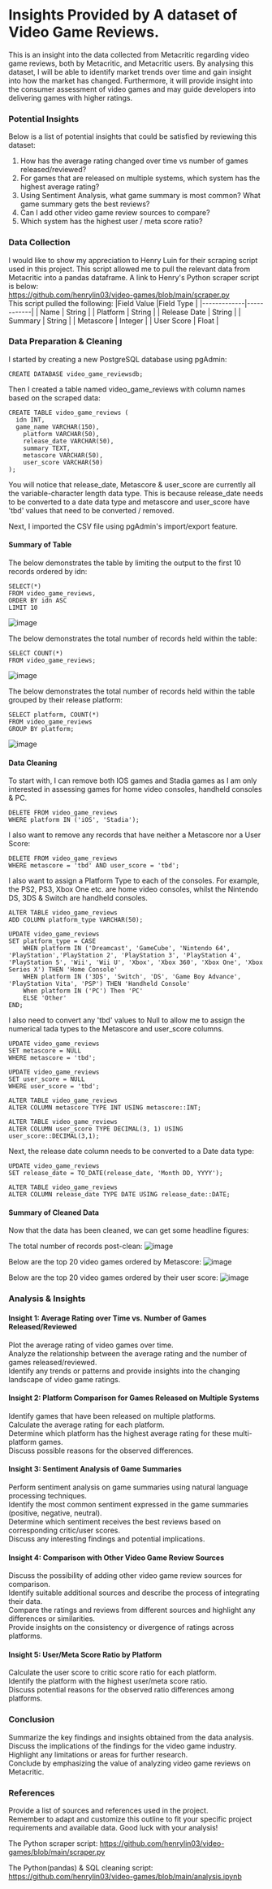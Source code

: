 # Insights Provided by A dataset of Video Game Reviews.
This is an insight into the data collected from Metacritic regarding video game reviews, both by Metacritic, and Metacritic users. By analysing this dataset, I will be able to identify market trends over time and gain insight into how the market has changed. Furthermore, it will provide insight into the consumer assessment of video games and may guide developers into delivering games with higher ratings.

### Potential Insights
Below is a list of potential insights that could be satisfied by reviewing this dataset:

1. How has the average rating changed over time vs number of games released/reviewed?
2. For games that are released on multiple systems, which system has the highest average rating?
3. Using Sentiment Analysis, what game summary is most common? What game summary gets the best reviews?
4. Can I add other video game review sources to compare?
5. Which system has the highest user / meta score ratio?

### Data Collection
I would like to show my appreciation to Henry Luin for their scraping script used in this project. This script allowed me to pull the relevant data from Metacritic into a pandas dataframe. A link to Henry's Python scraper script is below:  
https://github.com/henrylin03/video-games/blob/main/scraper.py  
This script pulled the following:
|Field Value |Field Type |
|-------------|------------|
| Name | String |
| Platform | String |
| Release Date | String |
| Summary | String |
| Metascore | Integer |
| User Score | Float |

### Data Preparation & Cleaning
I started by creating a new PostgreSQL database using pgAdmin:  
```
CREATE DATABASE video_game_reviewsdb;  
```

Then I created a table named video_game_reviews with column names based on the scraped data:  
```
CREATE TABLE video_game_reviews (
  idn INT,
  game_name VARCHAR(150),
	platform VARCHAR(50),
	release_date VARCHAR(50),
	summary TEXT,
	metascore VARCHAR(50),
	user_score VARCHAR(50)
);  
```
You will notice that release_date, Metascore & user_score are currently all the variable-character length data type. This is because release_date needs to be converted to a date data type and metascore and user_score have 'tbd' values that need to be converted / removed.  

Next, I imported the CSV file using pgAdmin's import/export feature.  

#### Summary of Table
The below demonstrates the table by limiting the output to the first 10 records ordered by idn:  
```
SELECT(*)
FROM video_game_reviews,
ORDER BY idn ASC
LIMIT 10
```
![image](https://github.com/TupperwareBox/VideoGameCriticReview/blob/a0c04ef02e09d44b58a934428109f7361c2ee320/Images/Pre-Cleaning%20First%2010%20Records.png)
  
The below demonstrates the total number of records held within the table:  
```
SELECT COUNT(*)
FROM video_game_reviews;
```
![image](https://github.com/TupperwareBox/VideoGameCriticReview/blob/a0c04ef02e09d44b58a934428109f7361c2ee320/Images/Pre-Cleaning%20Number%20of%20Records.png)

  
The below demonstrates the total number of records held within the table grouped by their release platform:  
```
SELECT platform, COUNT(*)
FROM video_game_reviews
GROUP BY platform;
```
![image](https://github.com/TupperwareBox/VideoGameCriticReview/blob/a0c04ef02e09d44b58a934428109f7361c2ee320/Images/Pre-Cleaning%20by%20Platform.png)

#### Data Cleaning

To start with, I can remove both IOS games and Stadia games as I am only interested in assessing games for home video consoles, handheld consoles & PC.
```
DELETE FROM video_game_reviews
WHERE platform IN ('iOS', 'Stadia');
```

I also want to remove any records that have neither a Metascore nor a User Score:
```
DELETE FROM video_game_reviews
WHERE metascore = 'tbd' AND user_score = 'tbd';
```

I also want to assign a Platform Type to each of the consoles. For example, the PS2, PS3, Xbox One etc. are home video consoles, whilst the Nintendo DS, 3DS & Switch are handheld consoles.  
```
ALTER TABLE video_game_reviews
ADD COLUMN platform_type VARCHAR(50);

UPDATE video_game_reviews
SET platform_type = CASE
    WHEN platform IN ('Dreamcast', 'GameCube', 'Nintendo 64', 'PlayStation','PlayStation 2', 'PlayStation 3', 'PlayStation 4', 'PlayStation 5', 'Wii', 'Wii U', 'Xbox', 'Xbox 360', 'Xbox One', 'Xbox Series X') THEN 'Home Console'
    WHEN platform IN ('3DS', 'Switch', 'DS', 'Game Boy Advance', 'PlayStation Vita', 'PSP') THEN 'Handheld Console'
	When platform IN ('PC') Then 'PC'
	ELSE 'Other'
END;  
```

I also need to convert any 'tbd' values to Null to allow me to assign the numerical tada types to the Metascore and user_score columns.
```
UPDATE video_game_reviews
SET metascore = NULL
WHERE metascore = 'tbd';

UPDATE video_game_reviews
SET user_score = NULL
WHERE user_score = 'tbd';

ALTER TABLE video_game_reviews
ALTER COLUMN metascore TYPE INT USING metascore::INT;

ALTER TABLE video_game_reviews
ALTER COLUMN user_score TYPE DECIMAL(3, 1) USING user_score::DECIMAL(3,1);
```

Next, the release date column needs to be converted to a Date data type:
```
UPDATE video_game_reviews
SET release_date = TO_DATE(release_date, 'Month DD, YYYY');

ALTER TABLE video_game_reviews
ALTER COLUMN release_date TYPE DATE USING release_date::DATE;
```

#### Summary of Cleaned Data
Now that the data has been cleaned, we can get some headline figures:

The total number of records post-clean:
![image](https://github.com/TupperwareBox/VideoGameCriticReview/blob/8044269e9756ed0daac9e860e8320f638ff5b8cf/Images/Cleaned%20Total.png)

Below are the top 20 video games ordered by Metascore:
![image](https://github.com/TupperwareBox/VideoGameCriticReview/blob/8044269e9756ed0daac9e860e8320f638ff5b8cf/Images/Cleaned%20Top%2020%20by%20metascore.png)

Below are the top 20 video games ordered by their user score:
![image](https://github.com/TupperwareBox/VideoGameCriticReview/blob/8044269e9756ed0daac9e860e8320f638ff5b8cf/Images/Cleaned%20Top%2020%20by%20user%20score.png)

### Analysis & Insights
#### Insight 1: Average Rating over Time vs. Number of Games Released/Reviewed
Plot the average rating of video games over time.  
Analyze the relationship between the average rating and the number of games released/reviewed.  
Identify any trends or patterns and provide insights into the changing landscape of video game ratings.  
#### Insight 2: Platform Comparison for Games Released on Multiple Systems
Identify games that have been released on multiple platforms.  
Calculate the average rating for each platform.  
Determine which platform has the highest average rating for these multi-platform games.  
Discuss possible reasons for the observed differences.  
#### Insight 3: Sentiment Analysis of Game Summaries
Perform sentiment analysis on game summaries using natural language processing techniques.  
Identify the most common sentiment expressed in the game summaries (positive, negative, neutral).  
Determine which sentiment receives the best reviews based on corresponding critic/user scores.  
Discuss any interesting findings and potential implications.  
#### Insight 4: Comparison with Other Video Game Review Sources
Discuss the possibility of adding other video game review sources for comparison.  
Identify suitable additional sources and describe the process of integrating their data.  
Compare the ratings and reviews from different sources and highlight any differences or similarities.  
Provide insights on the consistency or divergence of ratings across platforms.  
#### Insight 5: User/Meta Score Ratio by Platform
Calculate the user score to critic score ratio for each platform.  
Identify the platform with the highest user/meta score ratio.  
Discuss potential reasons for the observed ratio differences among platforms.  

### Conclusion
Summarize the key findings and insights obtained from the data analysis.  
Discuss the implications of the findings for the video game industry.  
Highlight any limitations or areas for further research.  
Conclude by emphasizing the value of analyzing video game reviews on Metacritic.  
### References
Provide a list of sources and references used in the project.  
Remember to adapt and customize this outline to fit your specific project requirements and available data. Good luck with your analysis!  

The Python scraper script:
https://github.com/henrylin03/video-games/blob/main/scraper.py

The Python(pandas) & SQL cleaning script:
https://github.com/henrylin03/video-games/blob/main/analysis.ipynb
